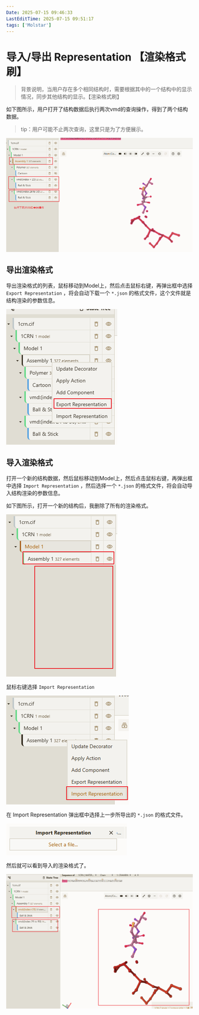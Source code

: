 ```yaml
---
Date: 2025-07-15 09:46:33
LastEditTime: 2025-07-15 09:51:17
tags: ['Molstar']
---
```

# 导入/导出 Representation 【渲染格式刷】

> 背景说明，当用户存在多个相同结构时，需要根据其中的一个结构中的显示情况，同步其他结构的显示。【渲染格式刷】

如下图所示，用户打开了结构数据后执行两次vmd的查询操作，得到了两个结构数据。

> tip：用户可能不止两次查询，这里只是为了方便展示。

![home](./assets/representation_home.png)

## 导出渲染格式

导出渲染格式的列表，鼠标移动到Model上，然后点击鼠标右键，再弹出框中选择 `Export Representation` ，将会自动下载一个 `*.json` 的格式文件，这个文件就是结构渲染的参数信息。

![export](./assets/representation_export.png)


## 导入渲染格式

打开一个新的结构数据，然后鼠标移动到Model上，然后点击鼠标右键，再弹出框中选择 `Import Representation` ，然后选择一个 `*.json` 的格式文件，将会自动导入结构渲染的参数信息。

如下图所示，打开一个新的结构后，我删除了所有的渲染格式。

![import](./assets/representation_preimport.png)

鼠标右键选择 `Import Representation` 

![import](./assets/representation_import_menu.png)

在 Import Representation 弹出框中选择上一步所导出的 `*.json` 的格式文件。

![alt text](./assets/representation_file_select.png)

然后就可以看到导入的渲染格式了。

![alt text](./assets/representation_import_result.png)
